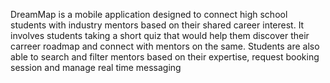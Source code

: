 DreamMap is a mobile application designed to connect high school students with industry mentors based on their shared career interest. It involves students taking a short quiz that would help them discover their carreer roadmap and connect with mentors on the same. Students are also able to search and filter mentors based on their expertise, request booking session and manage real time messaging
